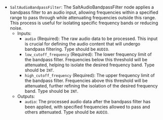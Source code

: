 - `SaltAudioBandpassFilter`: The SaltAudioBandpassFilter node applies a bandpass filter to an audio input, allowing frequencies within a specified range to pass through while attenuating frequencies outside this range. This process is useful for isolating specific frequency bands or reducing noise.
    - Inputs:
        - `audio` (Required): The raw audio data to be processed. This input is crucial for defining the audio content that will undergo bandpass filtering. Type should be `AUDIO`.
        - `low_cutoff_frequency` (Required): The lower frequency limit of the bandpass filter. Frequencies below this threshold will be attenuated, helping to isolate the desired frequency band. Type should be `INT`.
        - `high_cutoff_frequency` (Required): The upper frequency limit of the bandpass filter. Frequencies above this threshold will be attenuated, further refining the isolation of the desired frequency band. Type should be `INT`.
    - Outputs:
        - `audio`: The processed audio data after the bandpass filter has been applied, with specified frequencies allowed to pass and others attenuated. Type should be `AUDIO`.
